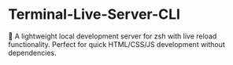 # Terminal-Live-Server-CLI
🚀 A lightweight local development server for zsh with live reload functionality. Perfect for quick HTML/CSS/JS development without dependencies.
